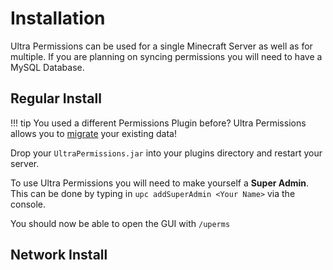 # Installation

Ultra Permissions can be used for a single Minecraft Server as well as for multiple. If you are planning on syncing permissions you will need to have a MySQL Database.

## Regular Install

!!! tip
    You used a different Permissions Plugin before? Ultra Permissions allows you to [migrate]("#") your existing data!

Drop your `UltraPermissions.jar` into your plugins directory and restart your server.

To use Ultra Permissions you will need to make yourself a **Super Admin**.
This can be done by typing in `upc addSuperAdmin <Your Name>` via the console.

You should now be able to open the GUI with `/uperms`

## Network Install

